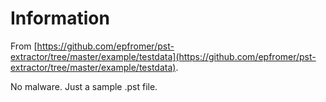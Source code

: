 # Information

From [https://github.com/epfromer/pst-extractor/tree/master/example/testdata](https://github.com/epfromer/pst-extractor/tree/master/example/testdata).

No malware. Just a sample .pst file.

